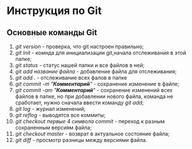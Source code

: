 # Инструкция по Git

## Основные команды Git

1. *git version* - проверка, что git настроен правильно;
2. *git init* - комнда для инициализации git,начала отслеживания в этой папке;
3. *git status* - статус нашей папки и все файлов в ней;
4. *git add название файла* - добавление файла для отслеживания;
5. *git add .* - отслеживание всех фалов в папке
6. *git commit -m "**Комментарий**"* - сохранение изменение в файле;
7. *git commit -am "**Комментарий**"* - сохранение изменений всех файлов в папке, но при добавлении нового файла, команда не сработает, нужно сначала ввести команду *git add*;  
8. *git log* - журнал изменений;
9. *git reflog* - выводятся все коммиты;
10. *git checkout первые 4 символа commit* - переход к разным сохраненным версиям файла;
11. *git checkout master* - возврат в актуальное состояние файла;
12. *git diff* - просмотр разницы между версиями файла.